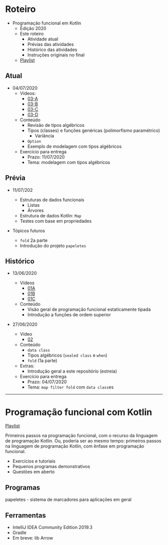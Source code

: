 # Roteiro

* Programação funcional em Kotlin
    * Edição 2020
    * Este roteiro
        * Atividade atual
        * Prévias das atividades
        * Histórico das atividades
        * Instruções originais no final
    * [Playlist](https://www.youtube.com/playlist?list=PLGw6FOJ2oNsFu_yAjcEbW-8kXuJWSaNcB)

## Atual

* 04/07/2020
    * Vídeos:
        * [03-A](https://youtu.be/Mu0tOYMuWtQ)
        * [03-B](https://youtu.be/cJth9MiyvQU)
        * [03-C](https://youtu.be/k5Mtm4KiIvw)
        * [03-D](https://youtu.be/xxsi2w2fe2Q)
    * Conteúdo
        * Revisão de tipos algébricos
        * Tipos (classes) e funções genéricas (polimorfismo paramétrico)
            * Variância
        * `Option`
        * Exemplo de modelagem com tipos algébricos
    * Exercício para entrega 
        * Prazo: 11/07/2020
        * Tema: modelagem com tipos algébricos

## Prévia

* 11/07/202
    * Estruturas de dados funcionais
        * Listas
        * Árvores
    * Estrutura de dados Kotlin: `Map`
    * Testes com base em propriedades

* Tópicos futuros
    * `fold` 2a parte
    * Introdução do projeto `papeletes`

## Histórico

* 13/06/2020
    * Vídeos
        * [01A](https://youtu.be/LLxBfXEUSVw) 
        * [01B](https://youtu.be/z-tiVVSQ0CY) 
        * [01C](https://youtu.be/KQJjAm7T4z8) 
    * Conteúdo
        * Visão geral de programação funcional estaticamente tipada
        * Introdução a funções de ordem superior

* 27/06/2020
    * Vídeo    
        * [02](https://youtu.be/ApIO_s9x9QQ)
    * Conteúdo 
        * `data class`
        * Tipos algébricos (`sealed class` e `when`)
        * `fold` (1a parte)
    * Extras: 
        * Introdução geral a este repositório (estreia)
    * Exercício para entrega 
        * Prazo: 04/07/2020
        * Tema: `map filter fold` com `data class`es

---
# Programação funcional com Kotlin

[Playlist](https://www.youtube.com/playlist?list=PLGw6FOJ2oNsFu_yAjcEbW-8kXuJWSaNcB)

Primeiros passos na programação funcional, com o recurso da linguagem de programação Kotlin.
Ou, poderia ser ao mesmo tempo: primeiros passos na linguagem de programação Kotlin, 
com ênfase em programação funcional.

* Exercícios e tutoriais
* Pequenos programas demonstrativos
* Questões em aberto

## Programas

papeletes - sistema de marcadores para aplicações em geral

## Ferramentas

* IntelliJ IDEA Community Edition 2019.3
* Gradle
* Em breve: lib Arrow